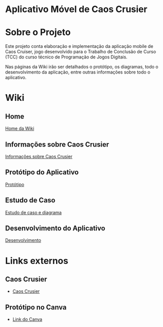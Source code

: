 # Aplicativo Móvel de Caos Crusier

# Sobre o Projeto

Este projeto conta elaboração e implementação da aplicação mobile de Caos Cruiser, jogo desenvolvido para o Trabalho de Conclusão de Curso (TCC) do curso técnico de Programação de Jogos Digitais.

Nas páginas da Wiki irão ser detalhados o protótipo, os diagramas, todo o desenvolvimento da aplicação, entre outras informações sobre todo o aplicativo.

# Wiki

## Home
<a href="https://github.com/YosagiGames/AppCaosCruiser/wiki"> Home da Wiki </a>

## Informações sobre Caos Crusier
<a href="https://github.com/YosagiGames/AppCaosCruiser/wiki/Sobre-Caos-Crusier"> Informações sobre Caos Crusier </a>

## Protótipo do Aplicativo
<a href="https://github.com/YosagiGames/AppCaosCruiser/wiki/Prot%C3%B3tipo"> Protótipo </a>

## Estudo de Caso
<a href="https://github.com/YosagiGames/AppCaosCrusier/wiki/Estudo-de-Caso-e-Diagramas"> Estudo de caso e diagrama </a>

## Desenvolvimento do Aplicativo
<a href="https://github.com/YosagiGames/AppCaosCruiser/wiki/Desenvolvimento"> Desenvolvimento </a>

# Links externos

## Caos Crusier
- <a href="https://github.com/YosagiGames/CaosCrusier"> Caos Crusier </a>

## Protótipo no Canva
- <a href="https://www.canva.com/design/DAGUS0-HrpM/wBe-VVEE69slBMRDo9YjbQ/edit"> Link do Canva </a>
